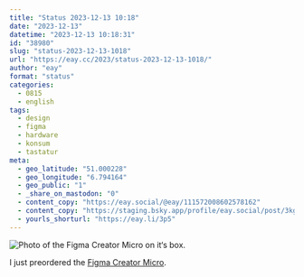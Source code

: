 ```yaml
---
title: "Status 2023-12-13 10:18"
date: "2023-12-13"
datetime: "2023-12-13 10:18:31"
id: "38980"
slug: "status-2023-12-13-1018"
url: "https://eay.cc/2023/status-2023-12-13-1018/"
author: "eay"
format: "status"
categories:
  - 0815
  - english
tags:
  - design
  - figma
  - hardware
  - konsum
  - tastatur
meta:
  - geo_latitude: "51.000228"
  - geo_longitude: "6.794164"
  - geo_public: "1"
  - _share_on_mastodon: "0"
  - content_copy: "https://eay.social/@eay/111572008602578162"
  - content_copy: "https://staging.bsky.app/profile/eay.social/post/3kgfxsciiy72i"
  - yourls_shorturl: "https://eay.li/3p5"
---
```


![Photo of the Figma Creator Micro on it‘s box.](https://eay.cc/uploads/2023/figma-creator-micro.jpg)

I just preordered the [Figma Creator Micro](https://www.figma.com/de/blog/figma-work-louder-custom-keyboard/).
